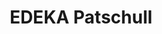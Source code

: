 ---
title: "EDEKA Patschull"
url: /darmstadt/edeka-patschull-heidelberger-landstrasse/
shop: Supermarkt
---